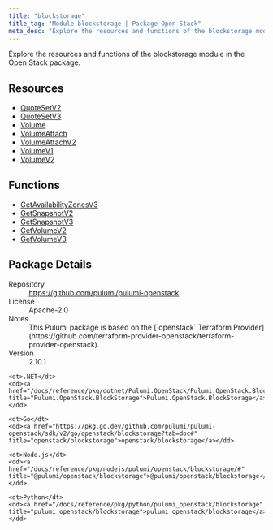 ```yaml
---
title: "blockstorage"
title_tag: "Module blockstorage | Package Open Stack"
meta_desc: "Explore the resources and functions of the blockstorage module in the Open Stack package."
---
```


<!-- WARNING: this file was generated by Pulumi Docs Generator. -->
<!-- Do not edit by hand unless you're certain you know what you are doing! -->

Explore the resources and functions of the blockstorage module in the Open Stack package.

<h2 id="resources">Resources</h2>
<ul class="api">
    <li><a href="quotesetv2" title="QuoteSetV2"><span class="symbol resource"></span>QuoteSetV2</a></li>
    <li><a href="quotesetv3" title="QuoteSetV3"><span class="symbol resource"></span>QuoteSetV3</a></li>
    <li><a href="volume" title="Volume"><span class="symbol resource"></span>Volume</a></li>
    <li><a href="volumeattach" title="VolumeAttach"><span class="symbol resource"></span>VolumeAttach</a></li>
    <li><a href="volumeattachv2" title="VolumeAttachV2"><span class="symbol resource"></span>VolumeAttachV2</a></li>
    <li><a href="volumev1" title="VolumeV1"><span class="symbol resource"></span>VolumeV1</a></li>
    <li><a href="volumev2" title="VolumeV2"><span class="symbol resource"></span>VolumeV2</a></li>
</ul>

<h2 id="functions">Functions</h2>
<ul class="api">
    <li><a href="getavailabilityzonesv3" title="GetAvailabilityZonesV3"><span class="symbol function"></span>GetAvailabilityZonesV3</a></li>
    <li><a href="getsnapshotv2" title="GetSnapshotV2"><span class="symbol function"></span>GetSnapshotV2</a></li>
    <li><a href="getsnapshotv3" title="GetSnapshotV3"><span class="symbol function"></span>GetSnapshotV3</a></li>
    <li><a href="getvolumev2" title="GetVolumeV2"><span class="symbol function"></span>GetVolumeV2</a></li>
    <li><a href="getvolumev3" title="GetVolumeV3"><span class="symbol function"></span>GetVolumeV3</a></li>
</ul>

<h2 id="package-details">Package Details</h2>
<dl class="package-details">
	<dt>Repository</dt>
	<dd><a href="https://github.com/pulumi/pulumi-openstack">https://github.com/pulumi/pulumi-openstack</a></dd>
	<dt>License</dt>
	<dd>Apache-2.0</dd>
	<dt>Notes</dt>
	<dd>This Pulumi package is based on the [`openstack` Terraform Provider](https://github.com/terraform-provider-openstack/terraform-provider-openstack).</dd>
	<dt>Version</dt>
	<dd>2.10.1</dd>
</dl>



<dl class="tabular">

    <dt>.NET</dt>
    <dd><a href="/docs/reference/pkg/dotnet/Pulumi.OpenStack/Pulumi.OpenStack.BlockStorage.html" title="Pulumi.OpenStack.BlockStorage">Pulumi.OpenStack.BlockStorage</a></dd>

    <dt>Go</dt>
    <dd><a href="https://pkg.go.dev/github.com/pulumi/pulumi-openstack/sdk/v2/go/openstack/blockstorage?tab=doc#" title="openstack/blockstorage">openstack/blockstorage</a></dd>

    <dt>Node.js</dt>
    <dd><a href="/docs/reference/pkg/nodejs/pulumi/openstack/blockstorage/#" title="@pulumi/openstack/blockstorage">@pulumi/openstack/blockstorage</a></dd>

    <dt>Python</dt>
    <dd><a href="/docs/reference/pkg/python/pulumi_openstack/blockstorage" title="pulumi_openstack/blockstorage">pulumi_openstack/blockstorage</a></dd>

</dl>

